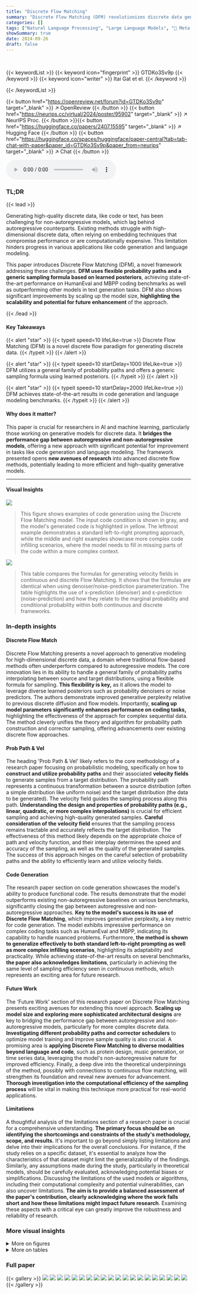 ```yaml
---
title: "Discrete Flow Matching"
summary: "Discrete Flow Matching (DFM) revolutionizes discrete data generation by introducing a novel flow paradigm that surpasses existing methods. DFM leverages flexible probability paths, enabling efficient ..."
categories: []
tags: ["Natural Language Processing", "Large Language Models", "🏢 Meta FAIR",]
showSummary: true
date: 2024-09-26
draft: false
---
```


<br>

{{< keywordList >}}
{{< keyword icon="fingerprint" >}} GTDKo3Sv9p {{< /keyword >}}
{{< keyword icon="writer" >}} Itai Gat et el. {{< /keyword >}}
 
{{< /keywordList >}}

{{< button href="https://openreview.net/forum?id=GTDKo3Sv9p" target="_blank" >}}
↗ OpenReview
{{< /button >}}
{{< button href="https://neurips.cc/virtual/2024/poster/95902" target="_blank" >}}
↗ NeurIPS Proc.
{{< /button >}}{{< button href="https://huggingface.co/papers/2407.15595" target="_blank" >}}
↗ Hugging Face
{{< /button >}}
{{< button href="https://huggingface.co/spaces/huggingface/paper-central?tab=tab-chat-with-paper&paper_id=GTDKo3Sv9p&paper_from=neurips" target="_blank" >}}
↗ Chat
{{< /button >}}



<audio controls>
    <source src="https://ai-paper-reviewer.com/GTDKo3Sv9p/podcast.wav" type="audio/wav">
    Your browser does not support the audio element.
</audio>


### TL;DR


{{< lead >}}

Generating high-quality discrete data, like code or text, has been challenging for non-autoregressive models, which lag behind autoregressive counterparts.  Existing methods struggle with high-dimensional discrete data, often relying on embedding techniques that compromise performance or are computationally expensive.  This limitation hinders progress in various applications like code generation and language modeling. 



This paper introduces Discrete Flow Matching (DFM), a novel framework addressing these challenges. **DFM uses flexible probability paths and a generic sampling formula based on learned posteriors**, achieving state-of-the-art performance on HumanEval and MBPP coding benchmarks as well as outperforming other models in text generation tasks.  DFM also shows significant improvements by scaling up the model size, **highlighting the scalability and potential for future enhancement** of the approach.

{{< /lead >}}


#### Key Takeaways

{{< alert "star" >}}
{{< typeit speed=10 lifeLike=true >}} Discrete Flow Matching (DFM) is a novel discrete flow paradigm for generating discrete data. {{< /typeit >}}
{{< /alert >}}

{{< alert "star" >}}
{{< typeit speed=10 startDelay=1000 lifeLike=true >}} DFM utilizes a general family of probability paths and offers a generic sampling formula using learned posteriors. {{< /typeit >}}
{{< /alert >}}

{{< alert "star" >}}
{{< typeit speed=10 startDelay=2000 lifeLike=true >}} DFM achieves state-of-the-art results in code generation and language modeling benchmarks. {{< /typeit >}}
{{< /alert >}}

#### Why does it matter?
This paper is crucial for researchers in AI and machine learning, particularly those working on generative models for discrete data.  It **bridges the performance gap between autoregressive and non-autoregressive models**, offering a new approach with significant potential for improvement in tasks like code generation and language modeling.  The framework presented opens **new avenues of research** into advanced discrete flow methods, potentially leading to more efficient and high-quality generative models.

------
#### Visual Insights



![](https://ai-paper-reviewer.com/GTDKo3Sv9p/figures_1_1.jpg)

> This figure shows examples of code generation using the Discrete Flow Matching model.  The input code condition is shown in gray, and the model's generated code is highlighted in yellow. The leftmost example demonstrates a standard left-to-right prompting approach, while the middle and right examples showcase more complex code infilling scenarios, where the model needs to fill in missing parts of the code within a more complex context.





![](https://ai-paper-reviewer.com/GTDKo3Sv9p/tables_3_1.jpg)

> This table compares the formulas for generating velocity fields in continuous and discrete Flow Matching.  It shows that the formulas are identical when using denoiser/noise-prediction parameterization.  The table highlights the use of x-prediction (denoiser) and ε-prediction (noise-prediction) and how they relate to the marginal probability and conditional probability within both continuous and discrete frameworks.





### In-depth insights


#### Discrete Flow Match
Discrete Flow Matching presents a novel approach to generative modeling for high-dimensional discrete data, a domain where traditional flow-based methods often underperform compared to autoregressive models.  The core innovation lies in its ability to handle a general family of probability paths interpolating between source and target distributions, using a flexible formula for sampling.  **This flexibility is key,** as it allows the model to leverage diverse learned posteriors such as probability denoisers or noise predictors. The authors demonstrate improved generative perplexity relative to previous discrete diffusion and flow models.  Importantly, **scaling up model parameters significantly enhances performance on coding tasks,** highlighting the effectiveness of the approach for complex sequential data.  The method cleverly unifies the theory and algorithm for probability path construction and corrector sampling, offering advancements over existing discrete flow approaches.

#### Prob Path & Vel
The heading 'Prob Path & Vel' likely refers to the core methodology of a research paper focusing on probabilistic modeling, specifically on how to **construct and utilize probability paths** and their associated **velocity fields** to generate samples from a target distribution.  The probability path represents a continuous transformation between a source distribution (often a simple distribution like uniform noise) and the target distribution (the data to be generated).  The velocity field guides the sampling process along this path. **Understanding the design and properties of probability paths (e.g., linear, quadratic, or more complex interpolations)** is crucial for efficient sampling and achieving high-quality generated samples.  **Careful consideration of the velocity field** ensures that the sampling process remains tractable and accurately reflects the target distribution. The effectiveness of this method likely depends on the appropriate choice of path and velocity function, and their interplay determines the speed and accuracy of the sampling, as well as the quality of the generated samples.  The success of this approach hinges on the careful selection of probability paths and the ability to efficiently learn and utilize velocity fields.

#### Code Generation
The research paper section on code generation showcases the model's ability to produce functional code.  The results demonstrate that the model outperforms existing non-autoregressive baselines on various benchmarks, significantly closing the gap between autoregressive and non-autoregressive approaches.  **Key to the model's success is its use of Discrete Flow Matching**, which improves generative perplexity, a key metric for code generation.  The model exhibits impressive performance on complex coding tasks such as HumanEval and MBPP, indicating its capability to handle nuanced problems.  Furthermore, **the method is shown to generalize effectively to both standard left-to-right prompting as well as more complex infilling scenarios**, highlighting its adaptability and practicality.  While achieving state-of-the-art results on several benchmarks, **the paper also acknowledges limitations**, particularly in achieving the same level of sampling efficiency seen in continuous methods, which represents an exciting area for future research.

#### Future Work
The 'Future Work' section of this research paper on Discrete Flow Matching presents exciting avenues for extending this novel approach.  **Scaling up model size and exploring more sophisticated architectural designs** are key to bridging the performance gap between autoregressive and non-autoregressive models, particularly for more complex discrete data.  **Investigating different probability paths and corrector schedulers** to optimize model training and improve sample quality is also crucial.  A promising area is **applying Discrete Flow Matching to diverse modalities beyond language and code**, such as protein design, music generation, or time series data, leveraging the model's non-autoregressive nature for improved efficiency.  Finally, a deep dive into the theoretical underpinnings of the method, possibly with connections to continuous flow matching, will strengthen its foundation and reveal new avenues for advancement.  **Thorough investigation into the computational efficiency of the sampling process** will be vital in making this technique more practical for real-world applications.

#### Limitations
A thoughtful analysis of the limitations section of a research paper is crucial for a comprehensive understanding.  **The primary focus should be on identifying the shortcomings and constraints of the study's methodology, scope, and results.**  It's important to go beyond simply listing limitations and delve into their implications for the overall conclusions. For instance, if the study relies on a specific dataset, it's essential to analyze how the characteristics of that dataset might limit the generalizability of the findings.  Similarly, any assumptions made during the study, particularly in theoretical models, should be carefully evaluated, acknowledging potential biases or simplifications. Discussing the limitations of the used models or algorithms, including their computational complexity and potential vulnerabilities, can also uncover limitations.  **The aim is to provide a balanced assessment of the paper's contribution, clearly acknowledging where the work falls short and how these limitations might impact future research**. Examining these aspects with a critical eye can greatly improve the robustness and reliability of research.


### More visual insights

<details>
<summary>More on figures
</summary>


![](https://ai-paper-reviewer.com/GTDKo3Sv9p/figures_3_1.jpg)

> This figure compares continuous and discrete flows. The left panel shows a continuous flow in R<sup>N</sup> (N=2), illustrating how probability changes smoothly in continuous space. The middle-left panel depicts a discrete flow in D = [d]<sup>N</sup> (d=4, N=2), where probability changes occur discretely between states. The rate of probability change, represented by divergence, is visualized in the middle-right and right panels for continuous and discrete scenarios, respectively.  Divergence in the continuous case is a vector field illustrating the flow, while in the discrete case divergence is calculated between adjacent states using a difference operator.


![](https://ai-paper-reviewer.com/GTDKo3Sv9p/figures_9_1.jpg)

> This figure compares the performance of different models on the task of image generation. The x-axis shows the number of function evaluations (NFE), which is a measure of computational cost. The y-axis shows two different metrics: the Fréchet Inception Distance (FID) and the Inception Score. Lower FID scores indicate better image quality. Higher Inception Scores indicate better image quality. The figure shows that Discrete Flow Matching (FM) with cubic scheduling outperforms both MaskGIT and FM with linear scheduling.


![](https://ai-paper-reviewer.com/GTDKo3Sv9p/figures_15_1.jpg)

> This figure shows the performance of the proposed model and autoregressive model on HumanEval and MBPP coding tasks. It presents the pass rate at different thresholds (Pass@1, Pass@10, Pass@25) for both text and code generation.  The results demonstrate the ability of the Discrete Flow Matching model to generate high-quality code, approaching the performance of the autoregressive model. It also showcases a further improvement when the model is provided with the length of the solution (Oracle length).


![](https://ai-paper-reviewer.com/GTDKo3Sv9p/figures_16_1.jpg)

> This figure compares discrete and continuous flows. The left panel shows a continuous flow in R<sup>N</sup>, where N=2. The middle-left panel shows a discrete flow in D=[d]<sup>N</sup>, where d=4 and N=2.  The rate of change in probability for a state (represented by a gray disk) is determined by the divergence operator. The middle-right and right panels illustrate this divergence operator in the continuous and discrete cases, respectively.


![](https://ai-paper-reviewer.com/GTDKo3Sv9p/figures_16_2.jpg)

> This figure illustrates the core concept of the paper: Discrete Flow Matching.  It contrasts the continuous and discrete versions of flow matching. The left panel shows a continuous flow in R<sup>N</sup> (N=2 here, so a 2D space), depicting how probability flows in this continuous space. The middle-left panel visualizes discrete flow in D = [d]<sup>N</sup> (a discrete space, with d=4 and N=2).  This panel highlights the differences in how probability changes. Both versions use divergence operators (right panels) to track the rate of probability change in their respective spaces. The key is showing how the theoretical framework adapts continuous flow concepts to discrete spaces.


![](https://ai-paper-reviewer.com/GTDKo3Sv9p/figures_17_1.jpg)

> This figure compares discrete and continuous flows. The left side shows a continuous flow in R<sup>N</sup>, illustrating the concept of divergence using a gray disk representing a state's probability. The middle-left shows a discrete flow in D = [d]<sup>N</sup> with d=4 and N=2, highlighting the discrete nature of state transitions.  The middle-right and right panels illustrate how probability changes are represented differently in continuous (divergence) and discrete settings.  This visualization helps understand the core difference between continuous and discrete flow matching approaches.


![](https://ai-paper-reviewer.com/GTDKo3Sv9p/figures_27_1.jpg)

> This figure shows the Fréchet Inception Distance (FID) scores on the CIFAR10 dataset for different training and evaluation schedulers.  The four schedulers compared are Linear, Quadratic, Cubic, and Cosine.  The heatmap visualizes the FID scores, where each cell represents the FID achieved when a model trained with one scheduler is evaluated using another.  The absence of corrector sampling and a temperature of 1 are noted.


</details>




<details>
<summary>More on tables
</summary>


![](https://ai-paper-reviewer.com/GTDKo3Sv9p/tables_5_1.jpg)
> This table compares the formulas for generating velocity fields in both continuous and discrete Flow Matching. It highlights that the formulas are remarkably similar when using denoiser/noise-prediction parameterization.  The table shows the marginal probability, conditional probability, velocity field formulas using denoiser and noise prediction for both continuous and discrete settings.

![](https://ai-paper-reviewer.com/GTDKo3Sv9p/tables_7_1.jpg)
> This table compares the generative perplexity of various language models on unconditional text generation.  It shows the performance of the proposed Discrete Flow Matching (FM) models against several autoregressive and other non-autoregressive baselines.  The metrics include perplexity scores calculated using Llama-2, Llama-3, and GPT-2, as well as entropy, which reflects token diversity.  The number of function evaluations (NFE) is also indicated for each model, representing the computational cost. Note that results for double precision sampling are presented in a separate table (Table 5).

![](https://ai-paper-reviewer.com/GTDKo3Sv9p/tables_7_2.jpg)
> This table compares the generative perplexity of different language models on conditional text generation tasks.  It shows the performance of Llama-2 and Llama-3 (used as references), an autoregressive model, and the Discrete Flow Matching (FM) model with both unconditional (U-coupling) and conditional (C-coupling) strategies.  The results are presented for different model sizes and numbers of function evaluations (NFEs).  Lower perplexity scores indicate better performance.

![](https://ai-paper-reviewer.com/GTDKo3Sv9p/tables_8_1.jpg)
> This table presents the results of code generation experiments on HumanEval and MBPP benchmarks.  It compares the performance of an autoregressive model against the Discrete Flow Matching (FM) model proposed in the paper. The evaluation metrics are Pass@k (percentage of correctly generated codes within k attempts). The table is broken down by data type (text and code), and the FM results are further separated into results with and without oracle length (i.e., with or without knowledge of the correct code length).  Higher Pass@k values indicate better performance.

![](https://ai-paper-reviewer.com/GTDKo3Sv9p/tables_26_1.jpg)
> This table compares the generative perplexity of various language models on unconditional text generation tasks.  The models include both autoregressive and non-autoregressive approaches.  The perplexity is measured using different evaluation models (LLAMA-2, LLAMA-3, GPT2), and the number of function evaluations (NFE) is also reported. Note that temperature and corrector steps are not used during sampling for these results.  A more detailed comparison including double precision sampling is available in Table 5.

</details>




### Full paper

{{< gallery >}}
<img src="https://ai-paper-reviewer.com/GTDKo3Sv9p/1.png" class="grid-w50 md:grid-w33 xl:grid-w25" />
<img src="https://ai-paper-reviewer.com/GTDKo3Sv9p/2.png" class="grid-w50 md:grid-w33 xl:grid-w25" />
<img src="https://ai-paper-reviewer.com/GTDKo3Sv9p/3.png" class="grid-w50 md:grid-w33 xl:grid-w25" />
<img src="https://ai-paper-reviewer.com/GTDKo3Sv9p/4.png" class="grid-w50 md:grid-w33 xl:grid-w25" />
<img src="https://ai-paper-reviewer.com/GTDKo3Sv9p/5.png" class="grid-w50 md:grid-w33 xl:grid-w25" />
<img src="https://ai-paper-reviewer.com/GTDKo3Sv9p/6.png" class="grid-w50 md:grid-w33 xl:grid-w25" />
<img src="https://ai-paper-reviewer.com/GTDKo3Sv9p/7.png" class="grid-w50 md:grid-w33 xl:grid-w25" />
<img src="https://ai-paper-reviewer.com/GTDKo3Sv9p/8.png" class="grid-w50 md:grid-w33 xl:grid-w25" />
<img src="https://ai-paper-reviewer.com/GTDKo3Sv9p/9.png" class="grid-w50 md:grid-w33 xl:grid-w25" />
<img src="https://ai-paper-reviewer.com/GTDKo3Sv9p/10.png" class="grid-w50 md:grid-w33 xl:grid-w25" />
<img src="https://ai-paper-reviewer.com/GTDKo3Sv9p/11.png" class="grid-w50 md:grid-w33 xl:grid-w25" />
<img src="https://ai-paper-reviewer.com/GTDKo3Sv9p/12.png" class="grid-w50 md:grid-w33 xl:grid-w25" />
<img src="https://ai-paper-reviewer.com/GTDKo3Sv9p/13.png" class="grid-w50 md:grid-w33 xl:grid-w25" />
<img src="https://ai-paper-reviewer.com/GTDKo3Sv9p/14.png" class="grid-w50 md:grid-w33 xl:grid-w25" />
<img src="https://ai-paper-reviewer.com/GTDKo3Sv9p/15.png" class="grid-w50 md:grid-w33 xl:grid-w25" />
<img src="https://ai-paper-reviewer.com/GTDKo3Sv9p/16.png" class="grid-w50 md:grid-w33 xl:grid-w25" />
<img src="https://ai-paper-reviewer.com/GTDKo3Sv9p/17.png" class="grid-w50 md:grid-w33 xl:grid-w25" />
<img src="https://ai-paper-reviewer.com/GTDKo3Sv9p/18.png" class="grid-w50 md:grid-w33 xl:grid-w25" />
<img src="https://ai-paper-reviewer.com/GTDKo3Sv9p/19.png" class="grid-w50 md:grid-w33 xl:grid-w25" />
<img src="https://ai-paper-reviewer.com/GTDKo3Sv9p/20.png" class="grid-w50 md:grid-w33 xl:grid-w25" />
{{< /gallery >}}